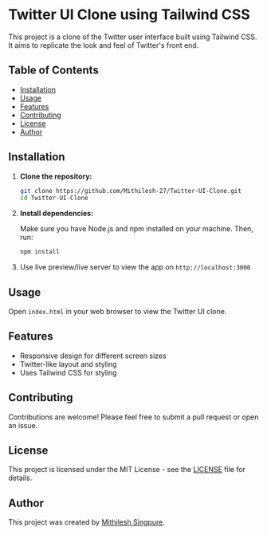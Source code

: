 
# Twitter UI Clone using Tailwind CSS

This project is a clone of the Twitter user interface built using Tailwind CSS. It aims to replicate the look and feel of Twitter's front end.

## Table of Contents
- [Installation](#installation)
- [Usage](#usage)
- [Features](#features)
- [Contributing](#contributing)
- [License](#license)
- [Author](#author)

## Installation

1. **Clone the repository:**

   ```sh
   git clone https://github.com/Mithilesh-27/Twitter-UI-Clone.git
   cd Twitter-UI-Clone
   ```

2. **Install dependencies:**

   Make sure you have Node.js and npm installed on your machine. Then, run:

   ```sh
   npm install
   ```

3. Use live preview/live server to view the app on `http://localhost:3000`

## Usage

Open `index.html` in your web browser to view the Twitter UI clone.

## Features

- Responsive design for different screen sizes
- Twitter-like layout and styling
- Uses Tailwind CSS for styling

## Contributing

Contributions are welcome! Please feel free to submit a pull request or open an issue.


## License

This project is licensed under the MIT License - see the [LICENSE](LICENSE) file for details.

## Author

This project was created by [Mithilesh Singpure](https://github.com/Mithilesh-27).

